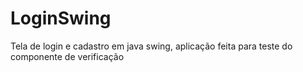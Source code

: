 # LoginSwing
Tela de login e cadastro em java swing, aplicação feita para teste do componente de verificação
